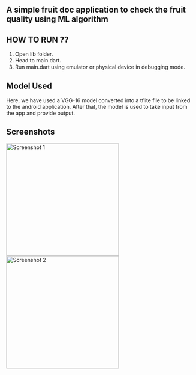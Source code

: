 ## A simple fruit doc application to check the fruit quality using ML algorithm

## HOW TO RUN ??
 1. Open lib folder.
 2. Head to main.dart.
 3. Run main.dart using emulator or physical device in debugging mode.

## Model Used
Here, we have used a VGG-16 model converted into a tflite file to be linked to the android application.
After that, the model is used to take input from the app and provide output.

## Screenshots
<img src="https://github.com/vipspiyush/FruitDoc/assets/91693217/b5a942eb-506b-42c5-bb65-f1c484f34762" alt="Screenshot 1" width="300"/>

<img src="https://github.com/vipspiyush/FruitDoc/assets/91693217/6696b099-7c46-453d-9be2-5bdb12b80aee" alt="Screenshot 2" width="300"/>
